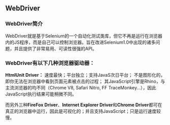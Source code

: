 ## WebDriver

### WebDriver简介

WebDriver就是基于Selenium的一个自动化测试类库，但它不再是运行在浏览器内的JS程序，而是自己可以控制浏览器。旨在改进Selenium1.0中出现的诸多问题，并且提供了非常易用、可读性很强的API。

### WebDriver有以下几种浏览器驱动器：

**HtmlUnit Driver：**
速度最快；平台独立；支持JavaS次日平台；
不是图形化的，即你无法在浏览器中看到页面元素被点击的过程；
其JavaScript引擎是Rhino，与主流浏览器的均不同（Chrome V8, Safari Nitro, FF TraceMonkey...），因此JavaScript执行结果可能稍微不同。

而另外三种**FireFox Driver**、**Internet Explorer Driver**和**Chrome Driver**都可在真正的浏览器中运行，因此是可视化的；并且支持JavaScript；只是运行速度较慢。